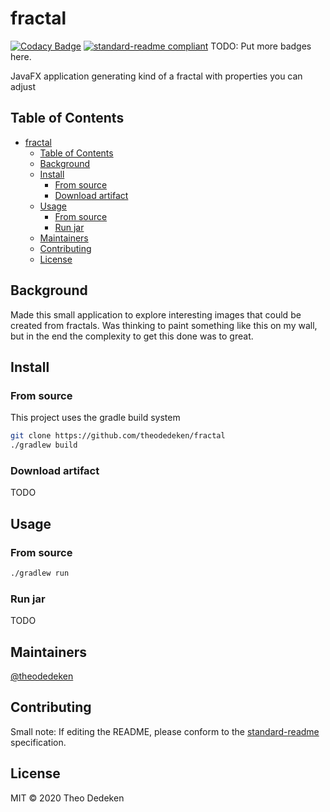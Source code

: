 # fractal

[![Codacy Badge](https://api.codacy.com/project/badge/Grade/4f09ff34b5ea4263a3a2fe4740dbacd7)](https://app.codacy.com/manual/theodedeken/fractal?utm_source=github.com&utm_medium=referral&utm_content=theodedeken/fractal&utm_campaign=Badge_Grade_Dashboard)
[![standard-readme compliant](https://img.shields.io/badge/standard--readme-OK-green.svg?style=flat-square)](https://github.com/RichardLitt/standard-readme)
TODO: Put more badges here.

JavaFX application generating kind of a fractal with properties you can adjust

## Table of Contents

- [fractal](#fractal)
  - [Table of Contents](#table-of-contents)
  - [Background](#background)
  - [Install](#install)
    - [From source](#from-source)
    - [Download artifact](#download-artifact)
  - [Usage](#usage)
    - [From source](#from-source-1)
    - [Run jar](#run-jar)
  - [Maintainers](#maintainers)
  - [Contributing](#contributing)
  - [License](#license)

## Background
Made this small application to explore interesting images that could be created from fractals.
Was thinking to paint something like this on my wall, but in the end the complexity to get this done was to great.

## Install
### From source
This project uses the gradle build system

```bash
git clone https://github.com/theodedeken/fractal
./gradlew build
```
### Download artifact
TODO

## Usage
### From source
```bash
./gradlew run
```
### Run jar
TODO

## Maintainers

[@theodedeken](https://github.com/theodedeken)

## Contributing

Small note: If editing the README, please conform to the [standard-readme](https://github.com/RichardLitt/standard-readme) specification.

## License

MIT © 2020 Theo Dedeken

